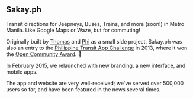 
## Sakay.ph

Transit directions for Jeepneys, Buses, Trains, and more (soon!) in Metro Manila. Like Google Maps or Waze, but for commuting!

Originally built by [Thomas](http://pleasantprogrammer.com) and [Phi](http://twitter.com/_phi) as a small side project. Sakay.ph was also an entry to the [Philippine Transit App Challenge](http://www.gov.ph/2013/10/13/dotc-sets-philippine-transit-app-challenge-awards-night/) in 2013, where it won the [Open Community Award](https://www.techinasia.com/5-apps-find-philippine-transit-app-challenge/). 🎉

In February 2015, we relaunched with new branding, a new interface, and mobile apps.

The app and website are very well-received; we've served over 500,000 users so far, and have been featured in the news several times.
